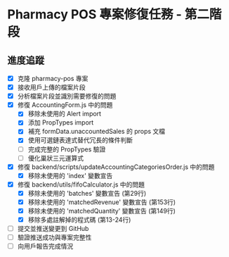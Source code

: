 # Pharmacy POS 專案修復任務 - 第二階段

## 進度追蹤
- [x] 克隆 pharmacy-pos 專案
- [x] 接收用戶上傳的檔案片段
- [x] 分析檔案片段並識別需要修復的問題
- [x] 修復 AccountingForm.js 中的問題
  - [x] 移除未使用的 Alert import
  - [x] 添加 PropTypes import
  - [x] 補充 formData.unaccountedSales 的 props 文檔
  - [x] 使用可選鏈表達式替代冗長的條件判斷
  - [ ] 完成完整的 PropTypes 驗證
  - [ ] 優化巢狀三元運算式
- [x] 修復 backend/scripts/updateAccountingCategoriesOrder.js 中的問題
  - [x] 移除未使用的 'index' 變數宣告
- [x] 修復 backend/utils/fifoCalculator.js 中的問題
  - [x] 移除未使用的 'batches' 變數宣告 (第29行)
  - [x] 移除未使用的 'matchedRevenue' 變數宣告 (第153行)
  - [x] 移除未使用的 'matchedQuantity' 變數宣告 (第149行)
  - [x] 移除多處註解掉的程式碼 (第13-24行)
- [ ] 提交並推送變更到 GitHub
- [ ] 驗證推送成功與專案完整性
- [ ] 向用戶報告完成情況

